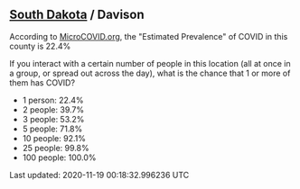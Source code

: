 
## [South Dakota](/united-states/south-dakota) / Davison

According to [MicroCOVID.org](http://microcovid.org),
the "Estimated Prevalence" of COVID in this county is 22.4%

If you interact with a certain number of people in this location
(all at once in a group, or spread out across the day), what is the chance that
1 or more of them has COVID?

- 1 person: 22.4%
- 2 people: 39.7%
- 3 people: 53.2%
- 5 people: 71.8%
- 10 people: 92.1%
- 25 people: 99.8%
- 100 people: 100.0%

Last updated: 2020-11-19 00:18:32.996236 UTC
